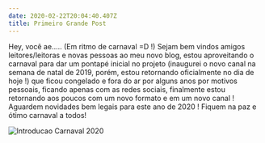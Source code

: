 ```yaml
---
date: 2020-02-22T20:04:40.407Z
title: Primeiro Grande Post
---
```

Hey, você ae..... (Em ritmo de carnaval  =D !) Sejam bem vindos amigos leitores/leitoras e novas pessoas ao meu novo blog, estou aproveitando o carnaval para dar um pontapé inicial no projeto (inaugurei o novo canal na semana de natal de 2019, porém, estou retornando oficialmente no dia de hoje !) que ficou congelado e fora do ar por alguns anos por motivos pessoais,  ficando apenas com as redes sociais, finalmente estou retornando aos poucos com um novo formato e em um novo canal ! Aguardem novidades bem legais para este ano de 2020 ! Fiquem na paz e ótimo carnaval a todos!


![Introducao Carnaval 2020](/images/carna20.jpg)
